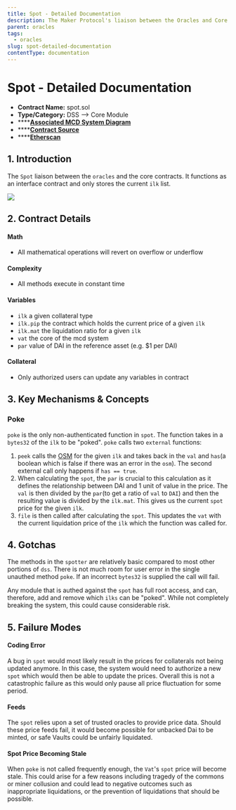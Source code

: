 ```yaml
---
title: Spot - Detailed Documentation
description: The Maker Protocol's liaison between the Oracles and Core Contracts
parent: oracles
tags:
  - oracles
slug: spot-detailed-documentation
contentType: documentation
---
```


# Spot - Detailed Documentation

- **Contract Name:** spot.sol
- **Type/Category:** DSS —&gt; Core Module
- \*\*\*\*[**Associated MCD System Diagram**](https://github.com/makerdao/dss/wiki)
- \*\*\*\*[**Contract Source**](https://github.com/makerdao/dss/blob/master/src/spot.sol)
- \*\*\*\*[**Etherscan** ](https://etherscan.io/address/0x65c79fcb50ca1594b025960e539ed7a9a6d434a3)

## 1. Introduction

The `Spot` liaison between the `oracles` and the core contracts. It functions as an interface contract and only stores the current `ilk` list.

![](/images/documentation/screen-shot-2019-11-17-at-2.26.39-pm.png)

## 2. Contract Details

#### **Math**

- All mathematical operations will revert on overflow or underflow

#### **Complexity**

- All methods execute in constant time

#### **Variables**

- `ilk` a given collateral type
- `ilk.pip` the contract which holds the current price of a given `ilk`
- `ilk.mat` the liquidation ratio for a given `ilk`
- `vat` the core of the mcd system
- `par` value of DAI in the reference asset \(e.g. \$1 per DAI\)

#### **Collateral**

- Only authorized users can update any variables in contract

## 3. Key **Mechanisms & Concepts**

### Poke

`poke` is the only non-authenticated function in `spot`. The function takes in a `bytes32` of the `ilk` to be "poked". `poke` calls two `external` functions:

1. `peek` calls the [OSM](https://docs.makerdao.com/smart-contract-modules/oracle-module/oracle-security-module-osm-detailed-documentation) for the given `ilk` and takes back in the `val` and `has`\(a boolean which is false if there was an error in the `osm`\). The second external call only happens if `has == true`.
2. When calculating the `spot`, the `par` is crucial to this calculation as it defines the relationship between DAI and 1 unit of value in the price. The `val` is then divided by the `par`\(to get a ratio of `val` to `DAI`\) and then the resulting value is divided by the `ilk.mat`. This gives us the current `spot` price for the given `ilk`.
3. `file` is then called after calculating the `spot`. This updates the `vat` with the current liquidation price of the `ilk` which the function was called for.

## 4. **Gotchas**

The methods in the `spotter` are relatively basic compared to most other portions of `dss`. There is not much room for user error in the single unauthed method `poke`. If an incorrect `bytes32` is supplied the call will fail.

Any module that is authed against the `spot` has full root access, and can, therefore, add and remove which `ilks` can be "poked". While not completely breaking the system, this could cause considerable risk.

## 5. **Failure Modes**

#### **Coding Error**

A bug in `spot` would most likely result in the prices for collaterals not being updated anymore. In this case, the system would need to authorize a new `spot` which would then be able to update the prices. Overall this is not a catastrophic failure as this would only pause all price fluctuation for some period.

#### **Feeds**

The `spot` relies upon a set of trusted oracles to provide price data. Should these price feeds fail, it would become possible for unbacked Dai to be minted, or safe Vaults could be unfairly liquidated.

#### Spot Price Becoming Stale

When `poke` is not called frequently enough, the `Vat`'s `spot` price will become stale. This could arise for a few reasons including tragedy of the commons or miner collusion and could lead to negative outcomes such as inappropriate liquidations, or the prevention of liquidations that should be possible.

